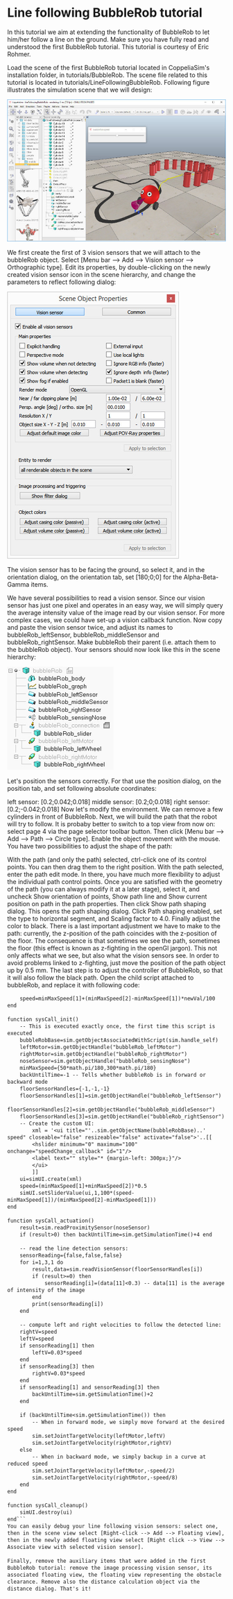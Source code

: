 # Line following BubbleRob tutorial
In this tutorial we aim at extending the functionality of BubbleRob to let him/her follow a line on the ground. Make sure you have fully read and understood the first BubbleRob tutorial. This tutorial is courtesy of Eric Rohmer.

Load the scene of the first BubbleRob tutorial located in CoppeliaSim's installation folder, in tutorials/BubbleRob. The scene file related to this tutorial is located in tutorials/LineFollowingBubbleRob. Following figure illustrates the simulation scene that we will design:

![bubblerob](img/lbubbleRobTut1.jpg)

We first create the first of 3 vision sensors that we will attach to the bubbleRob object. Select [Menu bar --> Add --> Vision sensor --> Orthographic type]. Edit its properties, by double-clicking on the newly created vision sensor icon in the scene hierarchy, and change the parameters to reflect following dialog:


![bubblerob](img/lbubbleRobTut2.jpg)

The vision sensor has to be facing the ground, so select it, and in the orientation dialog, on the orientation tab, set [180;0;0] for the Alpha-Beta-Gamma items.

We have several possibilities to read a vision sensor. Since our vision sensor has just one pixel and operates in an easy way, we will simply query the average intensity value of the image read by our vision sensor. For more complex cases, we could have set-up a vision callback function. Now copy and paste the vision sensor twice, and adjust its names to bubbleRob_leftSensor, bubbleRob_middleSensor and bubbleRob_rightSensor. Make bubbleRob their parent (i.e. attach them to the bubbleRob object). Your sensors should now look like this in the scene hierarchy:


![bubblerob](img/lbubbleRobTut3.jpg)

Let's position the sensors correctly. For that use the position dialog, on the position tab, and set following absolute coordinates:

left sensor: [0.2;0.042;0.018]
middle sensor: [0.2;0;0.018]
right sensor: [0.2;-0.042;0.018]
Now let's modify the environment. We can remove a few cylinders in front of BubbleRob. Next, we will build the path that the robot will try to follow. It is probaby better to switch to a top view from now on: select page 4 via the page selector toolbar button. Then click [Menu bar --> Add --> Path --> Circle type]. Enable the object movement with the mouse. You have two possibilities to adjust the shape of the path:

With the path (and only the path) selected, ctrl-click one of its control points. You can then drag them to the right position.
With the path selected, enter the path edit mode. In there, you have much more flexibility to adjust the individual path control points.
Once you are satisfied with the geometry of the path (you can always modify it at a later stage), select it, and uncheck Show orientation of points, Show path line and Show current position on path in the path properties. Then click Show path shaping dialog. This opens the path shaping dialog. Click Path shaping enabled, set the type to horizontal segment, and Scaling factor to 4.0. Finally adjust the color to black. There is a last important adjustment we have to make to the path: currently, the z-position of the path coincides with the z-position of the floor. The consequence is that sometimes we see the path, sometimes the floor (this effect is known as z-fighting in the openGl jargon). This not only affects what we see, but also what the vision sensors see. In order to avoid problems linked to z-fighting, just move the position of the path object up by 0.5 mm.
The last step is to adjust the controller of BubbleRob, so that it will also follow the black path. Open the child script attached to bubbleRob, and replace it with following code:

```function speedChange_callback(ui,id,newVal)
    speed=minMaxSpeed[1]+(minMaxSpeed[2]-minMaxSpeed[1])*newVal/100
end

function sysCall_init()
    -- This is executed exactly once, the first time this script is executed
    bubbleRobBase=sim.getObjectAssociatedWithScript(sim.handle_self)
    leftMotor=sim.getObjectHandle("bubbleRob_leftMotor")
    rightMotor=sim.getObjectHandle("bubbleRob_rightMotor")
    noseSensor=sim.getObjectHandle("bubbleRob_sensingNose")
    minMaxSpeed={50*math.pi/180,300*math.pi/180}
    backUntilTime=-1 -- Tells whether bubbleRob is in forward or backward mode
    floorSensorHandles={-1,-1,-1}
    floorSensorHandles[1]=sim.getObjectHandle("bubbleRob_leftSensor")
    floorSensorHandles[2]=sim.getObjectHandle("bubbleRob_middleSensor")
    floorSensorHandles[3]=sim.getObjectHandle("bubbleRob_rightSensor")
    -- Create the custom UI:
        xml = '<ui title="'..sim.getObjectName(bubbleRobBase)..' speed" closeable="false" resizeable="false" activate="false">'..[[
        <hslider minimum="0" maximum="100" onchange="speedChange_callback" id="1"/>
        <label text="" style="* {margin-left: 300px;}"/>
        </ui>
        ]]
    ui=simUI.create(xml)
    speed=(minMaxSpeed[1]+minMaxSpeed[2])*0.5
    simUI.setSliderValue(ui,1,100*(speed-minMaxSpeed[1])/(minMaxSpeed[2]-minMaxSpeed[1]))
end

function sysCall_actuation()
    result=sim.readProximitySensor(noseSensor)
    if (result>0) then backUntilTime=sim.getSimulationTime()+4 end

    -- read the line detection sensors:
    sensorReading={false,false,false}
    for i=1,3,1 do
        result,data=sim.readVisionSensor(floorSensorHandles[i])
        if (result>=0) then
            sensorReading[i]=(data[11]<0.3) -- data[11] is the average of intensity of the image
        end
        print(sensorReading[i])
    end

    -- compute left and right velocities to follow the detected line:
    rightV=speed
    leftV=speed
    if sensorReading[1] then
        leftV=0.03*speed
    end
    if sensorReading[3] then
        rightV=0.03*speed
    end
    if sensorReading[1] and sensorReading[3] then
        backUntilTime=sim.getSimulationTime()+2
    end

    if (backUntilTime<sim.getSimulationTime()) then
        -- When in forward mode, we simply move forward at the desired speed
        sim.setJointTargetVelocity(leftMotor,leftV)
        sim.setJointTargetVelocity(rightMotor,rightV)
    else
        -- When in backward mode, we simply backup in a curve at reduced speed
        sim.setJointTargetVelocity(leftMotor,-speed/2)
        sim.setJointTargetVelocity(rightMotor,-speed/8)
    end
end

function sysCall_cleanup()
	simUI.destroy(ui)
end```
You can easily debug your line following vision sensors: select one, then in the scene view select [Right-click --> Add --> Floating view], then in the newly added floating view select [Right click --> View --> Associate view with selected vision sensor].

Finally, remove the auxiliary items that were added in the first BubbleRob tutorial: remove the image processing vision sensor, its associated floating view, the floating view representing the obstacle clearance. Remove also the distance calculation object via the distance dialog. That's it!

